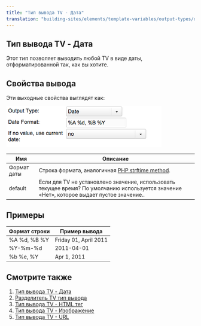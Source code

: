 ```yaml
---
title: "Тип вывода TV - Дата"
translation: "building-sites/elements/template-variables/output-types/date"
---
```


## Тип вывода TV - Дата

Этот тип позволяет выводить любой TV в виде даты, отформатированной так, как вы хотите.

## Свойства вывода

Эти выходные свойства выглядят как:

![](tvot.date.png)

| Имя         | Описание                                                                                                                                    |
| ----------- | ------------------------------------------------------------------------------------------------------------------------------------------- |
| Формат даты | Строка формата, аналогичная [PHP strftime method](http://php.net/strftime).                                                                 |
| default     | Если для TV не установлено значение, использовать текущее время? По умолчанию используется значение «Нет», которое выдает пустое значение.. |

## Примеры

| Формат строки | Пример вывода         |
| ------------- | --------------------- |
| %A %d, %B %Y  | Friday 01, April 2011 |
| %Y-%m-%d      | 2011-04-01            |
| %b %e, %Y     | Apr 1, 2011           |

## Смотрите также

1. [Тип вывода TV - Дата](building-sites/elements/template-variables/output-types/date)
2. [Разделитель TV тип вывода](building-sites/elements/template-variables/output-types/delimiter)
3. [Тип вывода TV - HTML тег](building-sites/elements/template-variables/output-types/html)
4. [Тип вывода TV - Изображение](building-sites/elements/template-variables/output-types/image)
5. [Тип вывода TV - URL](building-sites/elements/template-variables/output-types/url)
